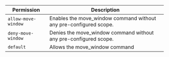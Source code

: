 | Permission | Description |
|------|-----|
|`allow-move-window`|Enables the move_window command without any pre-configured scope.|
|`deny-move-window`|Denies the move_window command without any pre-configured scope.|
|`default`|Allows the move_window command|
